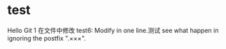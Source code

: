 # test
Hello Git
1
在文件中修改 test6: Modify in one line.测试
see what happen in ignoring the postfix ".×××".
